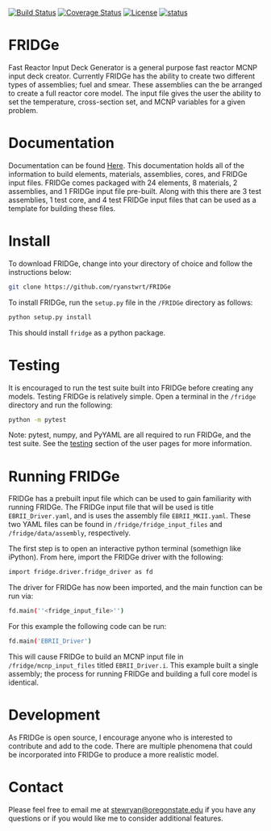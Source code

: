 [![Build Status](https://travis-ci.org/ryanstwrt/FRIDGe.svg?branch=master)](https://travis-ci.org/ryanstwrt/FRIDGe)
[![Coverage Status](https://coveralls.io/repos/github/ryanstwrt/FRIDGe/badge.svg?branch=master)](https://coveralls.io/github/ryanstwrt/FRIDGe?branch=master)
[![License](https://img.shields.io/badge/license-MIT-blue.svg)](https://opensource.org/licenses/MIT)
[![status](http://joss.theoj.org/papers/adf3c528083f563d4ac04163315ff90c/status.svg)](http://joss.theoj.org/papers/adf3c528083f563d4ac04163315ff90c)

# FRIDGe
Fast Reactor Input Deck Generator is a general purpose fast reactor MCNP input deck creator.
Currently FRIDGe has the ability to create two different types of assemblies; fuel and smear.
These assemblies can the be arranged to create a full reactor core model.
The input file gives the user the ability to set the temperature, cross-section set, and MCNP variables for a given problem.

# Documentation

Documentation can be found [Here](https://ryanstwrt.github.io/FRIDGe/).
This documentation holds all of the information to build elements, materials, assemblies, cores, and FRIDGe input files.
FRIDGe comes packaged with 24 elements, 8 materials, 2 assemblies, and 1 FRIDGe input file pre-built.
Along with this there are 3 test assemblies, 1 test core, and 4 test FRIDGe input files that can be used as a template for building these files.

# Install

To download FRIDGe, change into your directory of choice and follow the instructions below:

```bash
git clone https://github.com/ryanstwrt/FRIDGe
```

To install FRIDGe, run the `setup.py` file in the `/FRIDGe` directory as follows:

```bash
python setup.py install
```

This should install `fridge` as a python package.

# Testing

It is encouraged to run the test suite built into FRIDGe before creating any models. Testing FRIDGe is relatively simple.
Open a terminal in the ```/fridge``` directory and run the following:

```bash
python -m pytest
```

Note: pytest, numpy, and PyYAML are all required to run FRIDGe, and the test suite.
See the [testing](docs/source/Test.md) section of the user pages for more information.

# Running FRIDGe

FRIDGe has a prebuilt input file which can be used to gain familiarity with running FRIDGe.
The FRIDGe input file that will be used is title ```EBRII_Driver.yaml```, and is uses the assembly file ```EBRII_MKII.yaml```.
These two YAML files can be found in ```/fridge/fridge_input_files``` and ```/fridge/data/assembly```, respectively.

The first step is to open an interactive python terminal (somethign like iPython).
From here, import the FRIDGe driver with the following:
```bash
import fridge.driver.fridge_driver as fd
```
The driver for FRIDGe has now been imported, and the main function can be run via:
```bash
fd.main(''<fridge_input_file>'')
```
For this example the following code can be run:
```bash
fd.main('EBRII_Driver')
```
This will cause FRIDGe to build an MCNP input file in ```/fridge/mcnp_input_files``` titled ```EBRII_Driver.i```.
This example built a single assembly; the process for running FRIDGe and building a full core model is identical.

# Development

As FRIDGe is open source, I encourage anyone who is interested to contribute and add to the code.
There are multiple phenomena that could be incorporated into FRIDGe to produce a more realistic model.

# Contact

Please feel free to email me at stewryan@oregonstate.edu if you have any questions or if you would like me to consider additional features.
